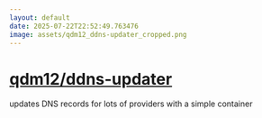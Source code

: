 ```yaml
---
layout: default
date: 2025-07-22T22:52:49.763476
image: assets/qdm12_ddns-updater_cropped.png
---
```


# [qdm12/ddns-updater](https://github.com/qdm12/ddns-updater)

updates DNS records for lots of providers with a simple container
